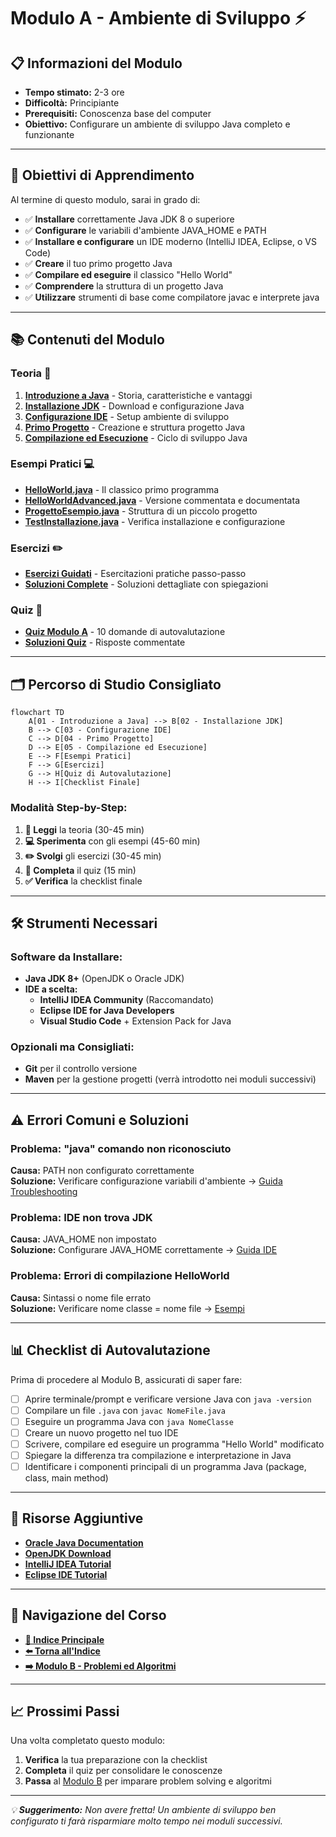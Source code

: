 # Modulo A - Ambiente di Sviluppo ⚡

## 📋 **Informazioni del Modulo**

- **Tempo stimato:** 2-3 ore
- **Difficoltà:** Principiante
- **Prerequisiti:** Conoscenza base del computer
- **Obiettivo:** Configurare un ambiente di sviluppo Java completo e funzionante

---

## 🎯 **Obiettivi di Apprendimento**

Al termine di questo modulo, sarai in grado di:

- ✅ **Installare** correttamente Java JDK 8 o superiore
- ✅ **Configurare** le variabili d'ambiente JAVA_HOME e PATH
- ✅ **Installare e configurare** un IDE moderno (IntelliJ IDEA, Eclipse, o VS Code)
- ✅ **Creare** il tuo primo progetto Java
- ✅ **Compilare ed eseguire** il classico "Hello World"
- ✅ **Comprendere** la struttura di un progetto Java
- ✅ **Utilizzare** strumenti di base come compilatore javac e interprete java

---

## 📚 **Contenuti del Modulo**

### **Teoria** 📖
1. **[Introduzione a Java](teoria/01-introduzione-java.md)** - Storia, caratteristiche e vantaggi
2. **[Installazione JDK](teoria/02-installazione-jdk.md)** - Download e configurazione Java
3. **[Configurazione IDE](teoria/03-configurazione-ide.md)** - Setup ambiente di sviluppo
4. **[Primo Progetto](teoria/04-primo-progetto.md)** - Creazione e struttura progetto Java
5. **[Compilazione ed Esecuzione](teoria/05-compilazione-esecuzione.md)** - Ciclo di sviluppo Java

### **Esempi Pratici** 💻
- **[HelloWorld.java](esempi/HelloWorld.java)** - Il classico primo programma
- **[HelloWorldAdvanced.java](esempi/HelloWorldAdvanced.java)** - Versione commentata e documentata
- **[ProgettoEsempio.java](esempi/ProgettoEsempio.java)** - Struttura di un piccolo progetto
- **[TestInstallazione.java](esempi/TestInstallazione.java)** - Verifica installazione e configurazione

### **Esercizi** ✏️
- **[Esercizi Guidati](esercizi/README.md)** - Esercitazioni pratiche passo-passo
- **[Soluzioni Complete](esercizi/soluzioni/)** - Soluzioni dettagliate con spiegazioni

### **Quiz** 📝
- **[Quiz Modulo A](quiz/quiz-modulo-a.md)** - 10 domande di autovalutazione
- **[Soluzioni Quiz](quiz/soluzioni-quiz-a.md)** - Risposte commentate

---

## 🗂️ **Percorso di Studio Consigliato**

```mermaid
flowchart TD
    A[01 - Introduzione a Java] --> B[02 - Installazione JDK]
    B --> C[03 - Configurazione IDE]
    C --> D[04 - Primo Progetto]
    D --> E[05 - Compilazione ed Esecuzione]
    E --> F[Esempi Pratici]
    F --> G[Esercizi]
    G --> H[Quiz di Autovalutazione]
    H --> I[Checklist Finale]
```

### **Modalità Step-by-Step:**
1. **📖 Leggi** la teoria (30-45 min)
2. **💻 Sperimenta** con gli esempi (45-60 min)  
3. **✏️ Svolgi** gli esercizi (30-45 min)
4. **📝 Completa** il quiz (15 min)
5. **✅ Verifica** la checklist finale

---

## 🛠️ **Strumenti Necessari**

### **Software da Installare:**
- **Java JDK 8+** (OpenJDK o Oracle JDK)
- **IDE a scelta:**
  - **IntelliJ IDEA Community** (Raccomandato)
  - **Eclipse IDE for Java Developers**
  - **Visual Studio Code** + Extension Pack for Java

### **Opzionali ma Consigliati:**
- **Git** per il controllo versione
- **Maven** per la gestione progetti (verrà introdotto nei moduli successivi)

---

## ⚠️ **Errori Comuni e Soluzioni**

### **Problema: "java" comando non riconosciuto**
**Causa:** PATH non configurato correttamente  
**Soluzione:** Verificare configurazione variabili d'ambiente → [Guida Troubleshooting](teoria/02-installazione-jdk.md#troubleshooting)

### **Problema: IDE non trova JDK**
**Causa:** JAVA_HOME non impostato  
**Soluzione:** Configurare JAVA_HOME correttamente → [Guida IDE](teoria/03-configurazione-ide.md)

### **Problema: Errori di compilazione HelloWorld**
**Causa:** Sintassi o nome file errato  
**Soluzione:** Verificare nome classe = nome file → [Esempi](esempi/)

---

## 📊 **Checklist di Autovalutazione**

Prima di procedere al Modulo B, assicurati di saper fare:

- [ ] Aprire terminale/prompt e verificare versione Java con `java -version`
- [ ] Compilare un file `.java` con `javac NomeFile.java`
- [ ] Eseguire un programma Java con `java NomeClasse`
- [ ] Creare un nuovo progetto nel tuo IDE
- [ ] Scrivere, compilare ed eseguire un programma "Hello World" modificato
- [ ] Spiegare la differenza tra compilazione e interpretazione in Java
- [ ] Identificare i componenti principali di un programma Java (package, class, main method)

---

## 🔗 **Risorse Aggiuntive**

- **[Oracle Java Documentation](https://docs.oracle.com/javase/)**
- **[OpenJDK Download](https://openjdk.java.net/)**
- **[IntelliJ IDEA Tutorial](https://www.jetbrains.com/help/idea/)**
- **[Eclipse IDE Tutorial](https://www.eclipse.org/getting_started/)**

---

## 🚀 **Navigazione del Corso**

- **[📑 Indice Principale](../README.md)**
- **[⬅️ Torna all'Indice](../README.md)**
- **[➡️ Modulo B - Problemi ed Algoritmi](../B-Problemi_ed_algoritmi/README.md)**

---

## 📈 **Prossimi Passi**

Una volta completato questo modulo:
1. **Verifica** la tua preparazione con la checklist
2. **Completa** il quiz per consolidare le conoscenze
3. **Passa** al [Modulo B](../B-Problemi_ed_algoritmi/README.md) per imparare problem solving e algoritmi

---

*💡 **Suggerimento:** Non avere fretta! Un ambiente di sviluppo ben configurato ti farà risparmiare molto tempo nei moduli successivi.*
